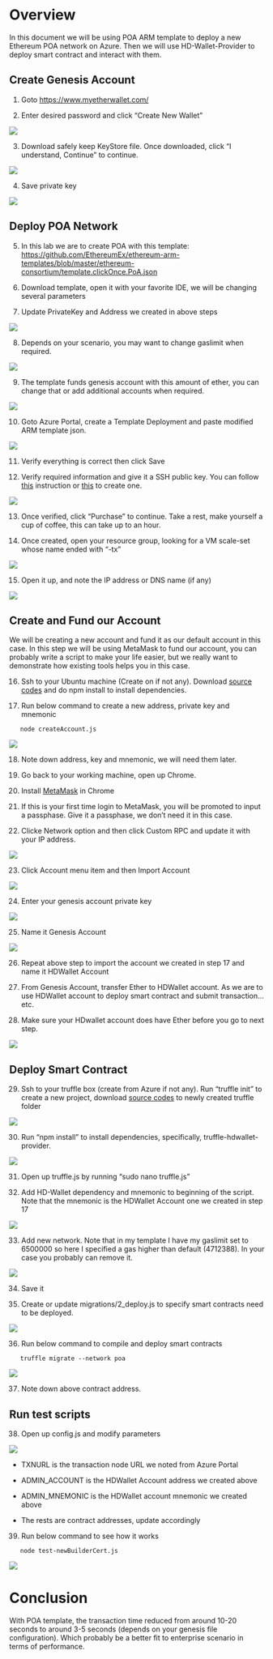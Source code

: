 Overview
========

In this document we will be using POA ARM template to deploy a new Ethereum POA
network on Azure. Then we will use HD-Wallet-Provider to deploy smart contract
and interact with them.

Create Genesis Account
----------------------

1.  Goto <https://www.myetherwallet.com/>

2.  Enter desired password and click “Create New Wallet”

![](media/5b0796f9757dfdcedfbb819c0894990f.png)

3.  Download safely keep KeyStore file. Once downloaded, click “I understand,
    Continue” to continue.

![](media/f87153a54a3691188bd13b6cab6b15b7.png)

4.  Save private key

![](media/83a4c0f3e47bc3dbcf514ea3adb40506.png)

Deploy POA Network
------------------

5.  In this lab we are to create POA with this template:
    <https://github.com/EthereumEx/ethereum-arm-templates/blob/master/ethereum-consortium/template.clickOnce.PoA.json>

6.  Download template, open it with your favorite IDE, we will be changing
    several parameters

7.  Update PrivateKey and Address we created in above steps

![](media/ab5118fedc6b62137484439dc13b040b.png)

8.  Depends on your scenario, you may want to change gaslimit when required.

![](media/32272d0d8512afc4f6a39b1d5ae8969c.png)

9.  The template funds genesis account with this amount of ether, you can change
    that or add additional accounts when required.

![](media/09aa7abc904c2442bd09c02fc67d84d9.png)

10.  Goto Azure Portal, create a Template Deployment and paste modified ARM
    template json.

![](media/353a104ccf24cd46d5149a8f3a22e19c.png)

11.  Verify everything is correct then click Save

12.  Verify required information and give it a SSH public key. You can follow
    [this](https://www.ssh.com/ssh/putty/windows/puttygen) instruction or
    [this](https://help.github.com/articles/generating-a-new-ssh-key-and-adding-it-to-the-ssh-agent/)
    to create one.

![](media/9de79e9ecd37974d4b1e49817cd2e77b.png)

13.  Once verified, click “Purchase” to continue. Take a rest, make yourself a
    cup of coffee, this can take up to an hour.

14.  Once created, open your resource group, looking for a VM scale-set whose
    name ended with “-tx”

![](media/4974958c3382b3f64746c9d7cbc2a7ed.png)

15.  Open it up, and note the IP address or DNS name (if any)

![](media/56a19363a1e302968b30a4e9c8d640d1.png)

Create and Fund our Account
---------------------------

We will be creating a new account and fund it as our default account in this
case. In this step we will be using MetaMask to fund our account, you can
probably write a script to make your life easier, but we really want to
demonstrate how existing tools helps you in this case.

16.  Ssh to your Ubuntu machine (Create on if not any). Download [source
    codes](https://github.com/michael-chi/blockchain-learning/tree/master/poa-and-hd-wallet)
    and do npm install to install dependencies.

17.  Run below command to create a new address, private key and mnemonic

```
   node createAccount.js
```

![](media/44c87cc2d4939b9cfa8696021df62b76.png)

18.  Note down address, key and mnemonic, we will need them later.

19.  Go back to your working machine, open up Chrome.

20.  Install
    [MetaMask](https://chrome.google.com/webstore/detail/metamask/nkbihfbeogaeaoehlefnkodbefgpgknn)
    in Chrome

21.  If this is your first time login to MetaMask, you will be promoted to input
    a passphase. Give it a passphase, we don’t need it in this case.

22.  Clicke Network option and then click Custom RPC and update it with your IP
    address.

![](media/d643134504e96678a4795a4e95ccb54f.png)

23.  Click Account menu item and then Import Account

![](media/91d9d2b44d49d2f6c0de89c5d61eea85.png)

24.  Enter your genesis account private key

![](media/f201f48cda4c9a3015ba787e1fe409c1.png)

25.  Name it Genesis Account

![](media/541e895346c523b6b928a4a1742e5aa2.png)

26.  Repeat above step to import the account we created in step 17 and name it
    HDWallet Account

27.  From Genesis Account, transfer Ether to HDWallet account. As we are to use
    HDWallet account to deploy smart contract and submit transaction…etc.

28.  Make sure your HDwallet account does have Ether before you go to next step.

![](media/2c954320d406cc99a209458eb1398e6c.png)

Deploy Smart Contract
---------------------

29.  Ssh to your truffle box (create from Azure if not any). Run “truffle init”
    to create a new project, download [source
    codes](https://github.com/michael-chi/blockchain-learning/tree/master/poa-and-hd-wallet/smartcontracts)
    to newly created truffle folder

![](media/e97be9259a8c4ccf7ec25d9815e1956c.png)

30.  Run “npm install” to install dependencies, specifically,
    truffle-hdwallet-provider.

![](media/faab136f81e3901b26939e081ed864ad.png)

31.  Open up truffle.js by running “sudo nano truffle.js”

32.  Add HD-Wallet dependency and mnemonic to beginning of the script. Note that
    the mnemonic is the HDWallet Account one we created in step 17

![](media/9df8b3ef630d03775964d9cd6418476f.png)

33.  Add new network. Note that in my template I have my gaslimit set to 6500000
    so here I specified a gas higher than default (4712388). In your case you
    probably can remove it.

![](media/f98e58676757c8ded648a0cf2e247937.png)

34.  Save it

35.  Create or update migrations/2_deploy.js to specify smart contracts need to
    be deployed.

![](media/1373af9ab290dd83b2e9f4411c95d94a.png)

36.  Run below command to compile and deploy smart contracts
```
   truffle migrate --network poa
```
![](media/c948011b616f63d99cf8a266aa0d85d5.png)

37.  Note down above contract address.

Run test scripts
----------------

38.  Open up config.js and modify parameters

![](media/d4e5b5200709571130987be17145a3c3.png)

-   TXNURL is the transaction node URL we noted from Azure Portal

-   ADMIN_ACCOUNT is the HDWallet Account address we created above

-   ADMIN_MNEMONIC is the HDWallet account mnemonic we created above

-   The rests are contract addresses, update accordingly

39.  Run below command to see how it works
```
   node test-newBuilderCert.js
```
![](media/ac0920a9abdcdd03fd1d1ed0977a24e0.png)

Conclusion
==========

With POA template, the transaction time reduced from around 10-20 seconds to
around 3-5 seconds (depends on your genesis file configuration). Which probably
be a better fit to enterprise scenario in terms of performance.
